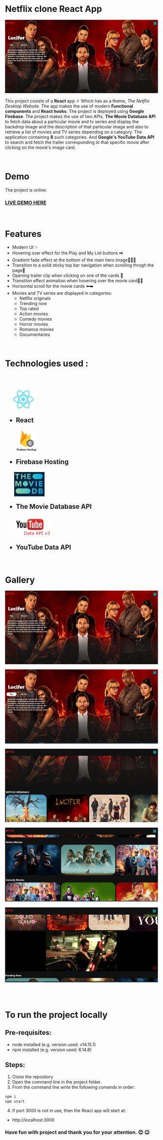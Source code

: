 # Netflix clone React App

<p align="center">
    <img alt="LinkedIn clone main page"  src="./images/n0.png"/>
</p>

This project cosists of a **React** app ⚛️ Which has as a theme, *The Netflix Desktop Website*. The app makes the use of modern **Functional components** and **React hooks**. The project is deployed using **Google Firebase**. The project makes the use of two APIs. **The Movie Database API** to fetch data about a particular movie and tv series and display the backdrop image and the description of that particular image and also to retrieve a list of movies and TV series depending on a category. The application containing **8** such categories. And **Google's YouTube Data API** to search and fetch the trailer corresponding to that specific movie after clicking on the movie's image card.

<br>

# Demo

The project is online:

<h3>

[LIVE DEMO HERE](https://netflix-clone09.web.app/)

<br>

# Features

* Modern UI ✨
* Hovering over effect for the Play and My List buttons ⏯️
* Gradient fade effect at the bottom of the main hero image💫🦸‍♂️
* Transition to a solid sticky top bar navigation when scrolling throgh the page💫
* Opening trailer clip when clicking on one of the cards 🎥
* Transition effect animation when hovering over the movie card💫🏃
* Horisontal scroll for the movie cards ⬅️➡️
* Movies and TV series are displayed in categories:
    * Netflix originals
    * Trending now
    * Top rated
    * Action movies
    * Comedy movies
    * Horror movies
    * Romance movies
    * Documentaries

<br>

# Technologies used :
<br>
<h2> 

&nbsp;&nbsp;&nbsp;&nbsp;&nbsp;<img align='center' alt="React" width="70px" src="./images/r.png"/>
* React  

&nbsp;&nbsp;&nbsp;&nbsp;&nbsp;&nbsp;&nbsp;<img align='center' alt="Firebase" width="70px" src="./images/fh.png"/>
* Firebase Hosting  

&nbsp;&nbsp;&nbsp;&nbsp;&nbsp;&nbsp;<img align='center' alt="TMDB" width="100px" src="./images/tmdb.png"/>

* The Movie Database API &nbsp;&nbsp;&nbsp; 

&nbsp;&nbsp;&nbsp;&nbsp;&nbsp;&nbsp;<img align='center' alt="YT data API" width="120px" src="./images/yt.png"/>

* YouTube Data API &nbsp;&nbsp;&nbsp; 
</h1> 
<br>

# Gallery

<p align="center">
    <img alt="LinkedIn clone main page"  src="./images/n0.png"/>
</p>
<p align="center">
    <img alt="LinkedIn clone main page"  src="./images/n1.png"/>
</p>
<p align="center">
    <img alt="LinkedIn clone main page"  src="./images/n2.png"/>
</p>
<p align="center">
    <img alt="LinkedIn clone main page"  src="./images/n3.png"/>
</p>
<p align="center">
    <img alt="LinkedIn clone main page"  src="./images/n4.png"/>
</p>

<br>
<br>



# To run the project locally

## Pre-requisites:
- node installed (e.g. version used: v14.15.1)
- npm installed (e.g. version used: 6.14.8)

## Steps:

1. Clone the repository
2. Open the command line in the project folder.
3. From the command line write the following comands in order:
```
npm i
npm start
```
4. If port 3000 is not in use, then the React app will start at:
- http://localhost:3000

### Have fun with project and thank you for your attention. 😊 😉
